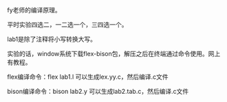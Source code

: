 fy老师的编译原理。

平时实验四选二，一二选一个，三四选一个。

lab1是除了注释将小写转换大写。

实验的话，window系统下载flex-bison包，解压之后在终端通过命令使用。网上有教程。

flex编译命令：flex lab1.l 可以生成lex.yy.c，然后编译.c文件

bison编译命令：bison lab2.y 可以生成lab2.tab.c，然后编译.c文件
